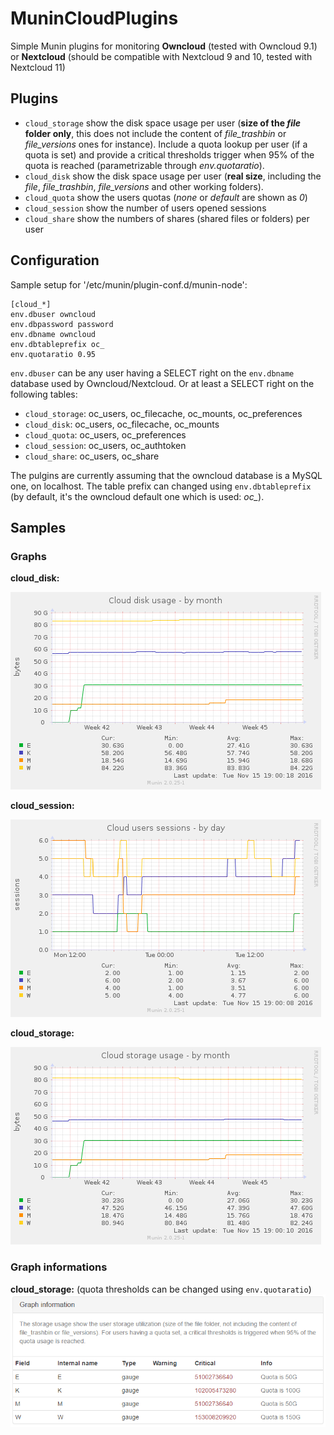 # MuninCloudPlugins
Simple Munin plugins for monitoring **Owncloud** (tested with Owncloud 9.1) or **Nextcloud** (should be compatible with Nextcloud 9 and 10, tested with Nextcloud 11)

## Plugins
* `cloud_storage` show the disk space usage per user (**size of the *file* folder only**, this does not include the content of *file_trashbin* or *file_versions* ones for instance). Include a quota lookup per user (if a quota is set) and provide a critical thresholds trigger when 95% of the quota is reached (parametrizable through *env.quotaratio*). 
* `cloud_disk` show the disk space usage per user (**real size**, including the *file*, *file_trashbin*, *file_versions* and other working folders).
* `cloud_quota` show the users quotas (*none* or *default* are shown as *0*)
* `cloud_session` show the number of users opened sessions
* `cloud_share` show the numbers of shares (shared files or folders) per user

## Configuration

Sample setup for '/etc/munin/plugin-conf.d/munin-node':
```
[cloud_*]
env.dbuser owncloud
env.dbpassword password
env.dbname owncloud
env.dbtableprefix oc_
env.quotaratio 0.95
```

`env.dbuser` can be any user having a SELECT right on the `env.dbname` database used by Owncloud/Nextcloud.
Or at least a SELECT right on the following tables:
* `cloud_storage`: oc_users, oc_filecache, oc_mounts, oc_preferences
* `cloud_disk`: oc_users, oc_filecache, oc_mounts
* `cloud_quota`: oc_users, oc_preferences
* `cloud_session`: oc_users, oc_authtoken
* `cloud_share`: oc_users, oc_share

The pulgins are currently assuming that the owncloud database is a MySQL one, on localhost. The table prefix can changed using `env.dbtableprefix` (by default, it's the owncloud default one which is used: *oc_*).

## Samples

### Graphs

**cloud_disk:**

![cloud_disk](samples/cloud_disk-month.png)

**cloud_session:**

![cloud_session](samples/cloud_session-day.png)

**cloud_storage:**

![cloud_storage](samples/cloud_storage-month.png)

### Graph informations

**cloud_storage:** (quota thresholds can be changed using `env.quotaratio`)
![cloud_storage](samples/cloud_storage-graph_info.png)



